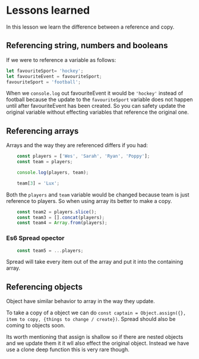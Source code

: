 # Lessons learned

In this lesson we learn the difference between a reference and copy.

## Referencing string, numbers and booleans

If we were to reference a variable as follows:

```javascript
let favouriteSport= 'hockey';
let favouriteEvent = favouriteSport;
favouriteSport = 'football';
```

When we `console.log` out favouriteEvent it would be `'hockey'` instead of football because the update to the `favouriteSport`  variable does not happen until after favouriteEvent has been created. So you can safety update the original variable without effecting variables that reference the original one.

## Referencing arrays

Arrays and the way they are referenced differs if you had:

```javascript
    const players = ['Wes', 'Sarah', 'Ryan', 'Poppy'];
    const team = players;

    console.log(players, team);

    team[3] = 'Lux';
```

Both the `players` and `team` variable would be changed because team is just reference to players. So when using array its better to make a copy.

```javascript
    const team2 = players.slice();
    const team3 = [].concat(players);
    const team4 = Array.from(players);
```

### Es6 Spread opector

```javascript
    const team5 = ...players;
```

Spread will take every item out of the array and put it into the containing array.

## Referencing objects

Object have similar behavior to array in the way they update.

To take a copy of a object we can do `const captain = Object.assign({}, item to copy, {things to change / create})`. Spread should also be coming to objects soon.

Its worth mentioning that assign is shallow so if there are nested objects and we update them it it wll also effect the original object. Instead we have use a clone deep function this is very rare though.
